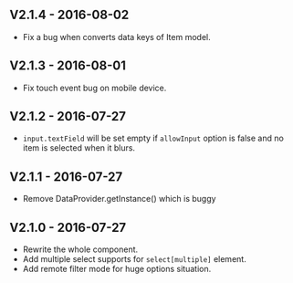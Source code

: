 
## V2.1.4 - 2016-08-02

* Fix a bug when converts data keys of Item model.

## V2.1.3 - 2016-08-01

* Fix touch event bug on mobile device.

## V2.1.2 - 2016-07-27

* `input.textField` will be set empty if `allowInput` option is false and no item is selected when it blurs.

## V2.1.1 - 2016-07-27

* Remove DataProvider.getInstance() which is buggy

## V2.1.0 - 2016-07-27

* Rewrite the whole component.
* Add multiple select supports for `select[multiple]` element.
* Add remote filter mode for huge options situation.
